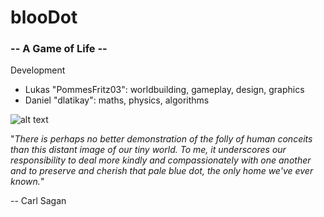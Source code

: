 # blooDot
### -- A Game of Life --  

Development

 - Lukas "PommesFritz03": worldbuilding, gameplay, design, graphics
 - Daniel "dlatikay": maths, physics, algorithms

![alt text](https://raw.githubusercontent.com/dlatikaynen/blooDot/bloodot.png)

"*There is perhaps no better demonstration of the folly of human conceits than this distant image of our tiny world. To me, it underscores our responsibility to deal more kindly and compassionately with one another and to preserve and cherish that pale blue dot, the only home we've ever known.*"

-- Carl Sagan
